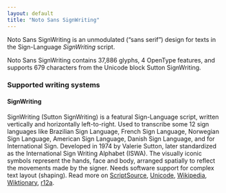 ```yaml
---
layout: default
title: "Noto Sans SignWriting"
---
```

Noto Sans SignWriting is an unmodulated (“sans serif”) design for texts in the Sign-Language _SignWriting_ script. 

Noto Sans SignWriting contains 37,886 glyphs, 4 OpenType features, and supports 679 characters from the Unicode block Sutton SignWriting.


### Supported writing systems


#### SignWriting

SignWriting (Sutton SignWriting) is a featural Sign-Language script, written vertically and horizontally left-to-right. Used to transcribe some 12 sign languages like Brazilian Sign Language, French Sign Language, Norwegian Sign Language, American Sign Language, Danish Sign Language, and for International Sign. Developed in 1974 by Valerie Sutton, later standardized as the International Sign Writing Alphabet (ISWA). The visually iconic symbols represent the hands, face and body, arranged spatially to reflect the movements made by the signer. Needs software support for complex text layout (shaping). Read more on [ScriptSource](https://scriptsource.org/scr/Sgnw), [Unicode](https://www.unicode.org/versions/Unicode13.0.0/ch21.pdf#G28865), [Wikipedia](https://en.wikipedia.org/wiki/ISO_15924:Sgnw), [Wiktionary](https://en.wiktionary.org/wiki/Category:SignWriting_script), [r12a](https://r12a.github.io/scripts/links?iso=Sgnw).

